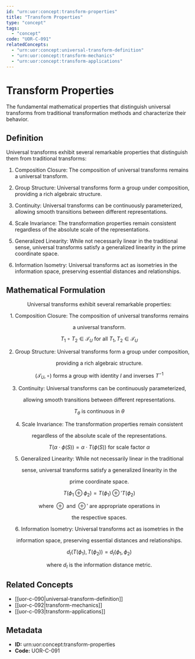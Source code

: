 ```yaml
---
id: "urn:uor:concept:transform-properties"
title: "Transform Properties"
type: "concept"
tags:
  - "concept"
code: "UOR-C-091"
relatedConcepts:
  - "urn:uor:concept:universal-transform-definition"
  - "urn:uor:concept:transform-mechanics"
  - "urn:uor:concept:transform-applications"
---
```


# Transform Properties

The fundamental mathematical properties that distinguish universal transforms from traditional transformation methods and characterize their behavior.

## Definition

Universal transforms exhibit several remarkable properties that distinguish them from traditional transforms:

1. Composition Closure: The composition of universal transforms remains a universal transform.

2. Group Structure: Universal transforms form a group under composition, providing a rich algebraic structure.

3. Continuity: Universal transforms can be continuously parameterized, allowing smooth transitions between different representations.

4. Scale Invariance: The transformation properties remain consistent regardless of the absolute scale of the representations.

5. Generalized Linearity: While not necessarily linear in the traditional sense, universal transforms satisfy a generalized linearity in the prime coordinate space.

6. Information Isometry: Universal transforms act as isometries in the information space, preserving essential distances and relationships.

## Mathematical Formulation

$$
\text{Universal transforms exhibit several remarkable properties:}
$$

$$
\text{1. Composition Closure: The composition of universal transforms remains}
$$

$$
\text{   a universal transform.}
$$

$$
T_1 \circ T_2 \in \mathcal{T}_U \text{ for all } T_1, T_2 \in \mathcal{T}_U
$$

$$
\text{2. Group Structure: Universal transforms form a group under composition,}
$$

$$
\text{   providing a rich algebraic structure.}
$$

$$
(\mathcal{T}_U, \circ) \text{ forms a group with identity } I \text{ and inverses } T^{-1}
$$

$$
\text{3. Continuity: Universal transforms can be continuously parameterized,}
$$

$$
\text{   allowing smooth transitions between different representations.}
$$

$$
T_\theta \text{ is continuous in } \theta
$$

$$
\text{4. Scale Invariance: The transformation properties remain consistent}
$$

$$
\text{   regardless of the absolute scale of the representations.}
$$

$$
T(\alpha \cdot \phi(S)) = \alpha \cdot T(\phi(S)) \text{ for scale factor } \alpha
$$

$$
\text{5. Generalized Linearity: While not necessarily linear in the traditional}
$$

$$
\text{   sense, universal transforms satisfy a generalized linearity in the}
$$

$$
\text{   prime coordinate space.}
$$

$$
T(\phi_1 \oplus \phi_2) = T(\phi_1) \oplus' T(\phi_2)
$$

$$
\text{   where } \oplus \text{ and } \oplus' \text{ are appropriate operations in}
$$

$$
\text{   the respective spaces.}
$$

$$
\text{6. Information Isometry: Universal transforms act as isometries in the}
$$

$$
\text{   information space, preserving essential distances and relationships.}
$$

$$
d_I(T(\phi_1), T(\phi_2)) = d_I(\phi_1, \phi_2)
$$

$$
\text{   where } d_I \text{ is the information distance metric.}
$$

## Related Concepts

- [[uor-c-090|universal-transform-definition]]
- [[uor-c-092|transform-mechanics]]
- [[uor-c-093|transform-applications]]

## Metadata

- **ID:** urn:uor:concept:transform-properties
- **Code:** UOR-C-091

